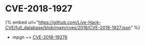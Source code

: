 # CVE-2018-1927
{% embed url="https://github.com/Live-Hack-CVE/full_database/blob/main/cves/2018/CVE-2018-1927.json" %}

* mpgn ~> [CVE-2018-19276](https://www.alice-snow.ru/2018/database/cve-2018-1927/cve-2018-19276-mpgn)